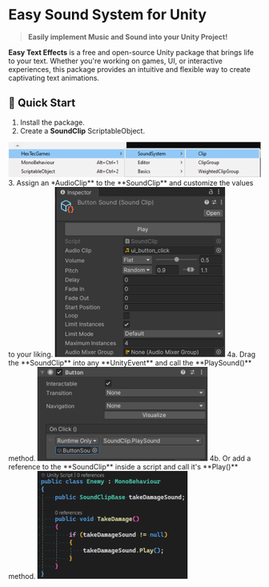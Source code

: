 <h1>
    Easy Sound System for Unity
</h1>

> **Easily implement Music and Sound into your Unity Project!**

**Easy Text Effects** is a free and open-source Unity package that brings life to your text. Whether you're working on games, UI, or interactive experiences, this package provides an intuitive and flexible way to create captivating text animations.

## 🚀 Quick Start

1. Install the package.
2. Create a **SoundClip** ScriptableObject.
<img src="Documentation/Images/QuickStart/image1.png">
3. Assign an *AudioClip** to the **SoundClip** and customize the values to your liking.
<img src="Documentation/Images/QuickStart/image2.png">
4a. Drag the **SoundClip** into any **UnityEvent** and call the **PlaySound()** method.
<img src="Documentation/Images/QuickStart/image3.png">
4b. Or add a reference to the **SoundClip** inside a script and call it's **Play()** method.
<img src="Documentation/Images/QuickStart/image4.png">



